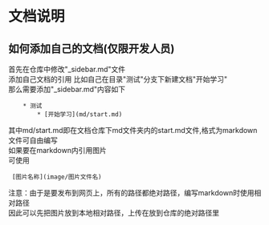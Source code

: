 # 文档说明


## 如何添加自己的文档(仅限开发人员)
 首先在仓库中修改"_sidebar.md"文件       
 添加自己文档的引用
 比如自己在目录"测试"分支下新建文档"开始学习"   
 那么需要添加"_sidebar.md"内容如下
```
    * 测试
        * [开始学习](md/start.md)
```
 其中md/start.md即在文档仓库下md文件夹内的start.md文件,格式为markdown
 文件可自由编写     
 如果要在markdown内引用图片     
 可使用     
```
 [图片名称](image/图片文件名)
```
 注意：由于是要发布到网页上，所有的路径都绝对路径，编写markdown时使用相对路径     
 因此可以先把图片放到本地相对路径，上传在放到仓库的绝对路径里  
